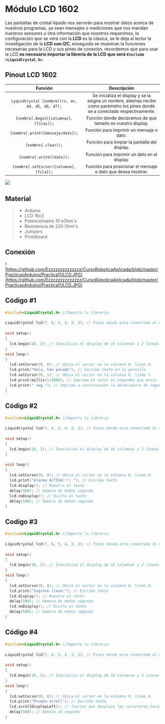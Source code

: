 # Módulo LCD 1602

Las pantallas de cristal líquido nos servirán para mostrar datos acerca de nuestros programas, ya sean mensajes o mediciones que nos mandan nuestros sensores u otra información que nosotros requerimos, la configuración que se verá con la **LCD** es la clásica, se le deja al lector la investigación de la **LCD con I2C**, enseguida se muestran la funciones necesarias para la LCD y sus pines de conexión, recordemos que para usar la LCD **es necesario importar la librería de la LCD que será ``#include <LiquidCrystal.h>``**.

## Pinout LCD 1602

Función   |    Descripción
:------:   |   :--------:
``LyquidCrystal [nombre](rs, en, d4, d5, d6, d7);`` | Se inicializa el display y se la asigna un nombre, ademas recibe como parámetro los pines donde se a conectado respectivamente.
``[nombre].begin([columnas], [filas]);``  | Función donde declaramos de que tamaño es nuestro display.
``[nombre].print([mensaje/dato]);`` | Función para imprimir un mensaje o dato.
``[nombre].clear();``  |  Función para limpiar la pantalla del display. 
``[nombre].write([dato]);`` | Función para imprimir un dato en el display.
``[nombre].setCursor([columna], [fila]);``  |  Función para posicionar el mensaje o dato que desea mostrar.

![](https://http2.mlstatic.com/pantalla-lcd-16x2-1602-alfanumerica-ssdielect-D_NQ_NP_893478-MCO31110760412_062019-F.jpg)

## Material
> - Arduino
> - LCD 16x2
> - Potenciómetro 10 kOhm's
> - Resistencia de 220 Ohm's
> - Jumpers
> - Protoboard

## Conexión
 ![https://github.com/Ezzzzzzzzzzzzzz/CursoRoboticaAplicada/blob/master/PracticasArduino/Practica11/LCD.JPG](https://github.com/Ezzzzzzzzzzzzzz/CursoRoboticaAplicada/blob/master/PracticasArduino/Practica11/LCD.JPG)

## Código #1
```c
#include<LiquidCrystal.h> //Importa la libreria

LiquidCrystal lcd(7, 6, 5, 4, 3, 2); // Pines donde esta conectado el modulo LCD

void setup()
{
  lcd.begin(16, 2); // Inocializa el display de 16 columnas y 2 lineas
}
void loop()
{
  lcd.setCursor(0, 0); // Ubica el cursor en la columna 0, linea 0.
  lcd.print("Hola, han pasado"); // Escribe texto en la pantalla
  lcd.setCursor(0, 1); // Ubica el cursor en la columna 0, linea 1.
  lcd.print(millis()/1000); // Imprime el valor en segundos que envia la función millis().
  lcd.print(" seg."); // Imprime a continuación la abreviatura de segundos.
}
```

## Código #2
```c
#include<LiquidCrystal.h> //Importa la libreria

LiquidCrystal lcd(7, 6, 5, 4, 3, 2); // Pines donde esta conectado el modulo LCD

void setup()
{
  lcd.begin(16, 2); // Inocializa el display de 16 columnas y 2 lineas
}

void loop()
{
  lcd.setCursor(0, 0); // Ubica el cursor en la columna 0, linea 0.
  lcd.print("Alarma ACTIVA!!!! "); // Escribe texto 
  lcd.display(); // Muestra el texto
  delay(500); // Demora de medio segundo
  lcd.noDisplay(); // Oculta el texto
  delay(500); // Demora de medio segundo
}
```

## Codigo #3
```c 
#include<LiquidCrystal.h> //Importa la libreria

LiquidCrystal lcd(7, 6, 5, 4, 3, 2); // Pines donde esta conectado el modulo LCD

void setup()
{
  lcd.begin(16, 2); // Inocializa el display de 16 columnas y 2 lineas
}
void loop()
{
  lcd.setCursor(0, 0); // Ubica el cursor en la columna 0, linea 0.
  lcd.print("Ingrese clave:"); // Escribe texto 
  lcd.display(); // Muestra el texto
  delay(500); // Demora de medio segundo
  lcd.noDisplay(); // Oculta el texto
  delay(500); // Demora de medio segundo
}
```

## Código #4
```c
#include<LiquidCrystal.h> //Importa la libreria

LiquidCrystal lcd(7, 6, 5, 4, 3, 2); // Pines donde esta conectado el modulo LCD

void setup()
{
  lcd.begin(16, 2); // Inocializa el display de 16 columnas y 2 lineas
}
void loop()
{
  lcd.setCursor(0, 0); // Ubica el cursor en la columna 0, linea 0.
  lcd.print("Prueba scroll"); // Escribe texto 
  lcd.scrollDisplayLeft(); // funcion que desplaza los caracteres hacia la izquierda
  delay(500); // Demora un segundo  
}
```



<!--stackedit_data:
eyJoaXN0b3J5IjpbLTExNzYyOTYxNzcsNTk3NTQwMzIwLC0xMT
AxMjY4NTAzLDI4MzMyMTc0NCwtODkwOTc1NzAwLDEzNjc3ODA1
MjRdfQ==
-->